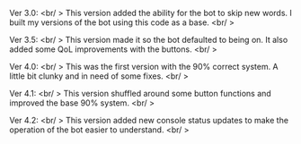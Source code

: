 Ver 3.0: <br/ >
This version added the ability for the bot to skip new words. I built my versions of the bot using this code as a base. <br/ >

Ver 3.5: <br/ >
This version made it so the bot defaulted to being on. It also added some QoL improvements with the buttons.  <br/ >

Ver 4.0: <br/ >
This was the first version with the 90% correct system. A little bit clunky and in need of some fixes.  <br/ >

Ver 4.1: <br/ >
This version shuffled around some button functions and improved the base 90% system. <br/ >

Ver 4.2: <br/ >
This version added new console status updates to make the operation of the bot easier to understand. <br/ >
